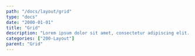 ```yaml
---
path: "/docs/layout/grid"
type: "docs"
date: "2000-01-01"
title: "Grid"
description: "Lorem ipsum dolor sit amet, consectetur adipiscing elit. Nunc tempus laoreet leo sit amet iaculis."
categories: ["200-Layout"]
parent: "Grid"
---
```

